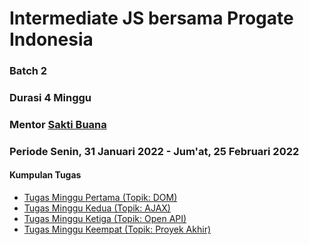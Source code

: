 # Intermediate JS bersama Progate Indonesia
### Batch 2
### Durasi 4 Minggu
### Mentor [Sakti Buana](https://s.id/saktibuana)
### Periode Senin, 31 Januari 2022 - Jum'at, 25 Februari 2022 

#### Kumpulan Tugas  
- [Tugas Minggu Pertama (Topik: DOM)](/bootcamps/progateid/intermediate-js/week-1/dom/)
- [Tugas Minggu Kedua (Topik: AJAX)](/bootcamps/progateid/intermediate-js/week-2/ajax/)
- [Tugas Minggu Ketiga (Topik: Open API)](/bootcamps/progateid/intermediate-js/week-3/open-api/)
- [Tugas Minggu Keempat (Topik: Proyek Akhir)](/bootcamps/progateid/intermediate-js/week-4/final/)

